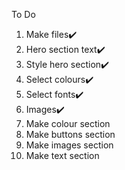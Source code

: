 To Do

1. Make files✔️
 1. Hero section text✔️
 2. Style hero section✔️
2. Select colours✔️
3. Select fonts✔️
4. Images✔️
5. Make colour section
6. Make buttons section
7. Make images section
8. Make text section
